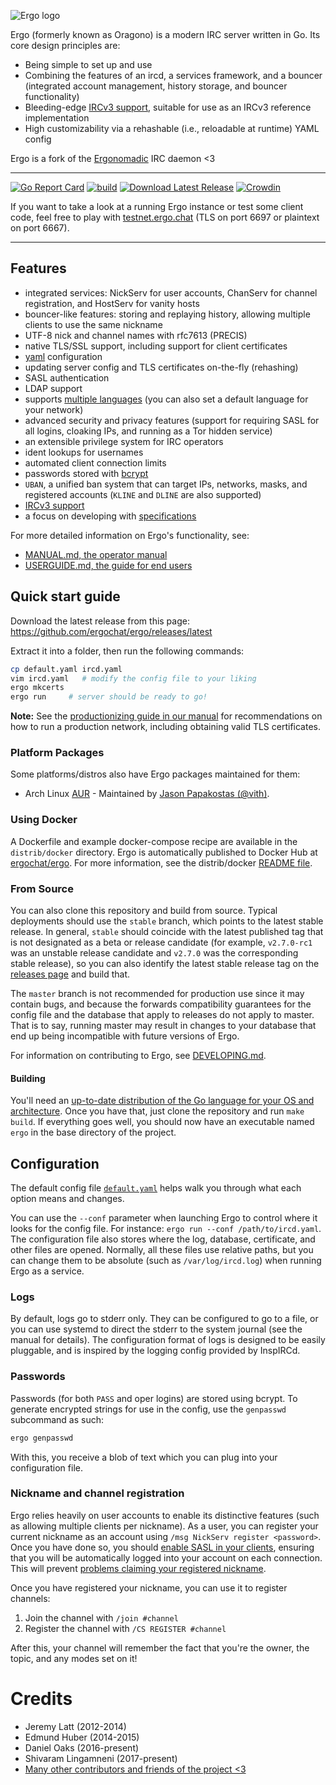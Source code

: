 ![Ergo logo](docs/logo.png)

Ergo (formerly known as Oragono) is a modern IRC server written in Go. Its core design principles are:

* Being simple to set up and use
* Combining the features of an ircd, a services framework, and a bouncer (integrated account management, history storage, and bouncer functionality)
* Bleeding-edge [IRCv3 support](https://ircv3.net/software/servers.html), suitable for use as an IRCv3 reference implementation
* High customizability via a rehashable (i.e., reloadable at runtime) YAML config

Ergo is a fork of the [Ergonomadic](https://github.com/jlatt/ergonomadic) IRC daemon <3

---

[![Go Report Card](https://goreportcard.com/badge/github.com/ergochat/ergo)](https://goreportcard.com/report/github.com/ergochat/ergo)
[![build](https://github.com/ergochat/ergo/actions/workflows/build.yml/badge.svg)](https://github.com/ergochat/ergo/actions/workflows/build.yml)
[![Download Latest Release](https://img.shields.io/badge/downloads-latest%20release-green.svg)](https://github.com/ergochat/ergo/releases/latest)
[![Crowdin](https://d322cqt584bo4o.cloudfront.net/ergochat/localized.svg)](https://crowdin.com/project/ergochat)

If you want to take a look at a running Ergo instance or test some client code, feel free to play with [testnet.ergo.chat](https://testnet.ergo.chat/) (TLS on port 6697 or plaintext on port 6667).

---


## Features

* integrated services: NickServ for user accounts, ChanServ for channel registration, and HostServ for vanity hosts
* bouncer-like features: storing and replaying history, allowing multiple clients to use the same nickname
* UTF-8 nick and channel names with rfc7613 (PRECIS)
* native TLS/SSL support, including support for client certificates
* [yaml](https://yaml.org/) configuration
* updating server config and TLS certificates on-the-fly (rehashing)
* SASL authentication
* LDAP support
* supports [multiple languages](https://crowdin.com/project/ergochat) (you can also set a default language for your network)
* advanced security and privacy features (support for requiring SASL for all logins, cloaking IPs, and running as a Tor hidden service)
* an extensible privilege system for IRC operators
* ident lookups for usernames
* automated client connection limits
* passwords stored with [bcrypt](https://godoc.org/golang.org/x/crypto)
* `UBAN`, a unified ban system that can target IPs, networks, masks, and registered accounts (`KLINE` and `DLINE` are also supported)
* [IRCv3 support](https://ircv3.net/software/servers.html)
* a focus on developing with [specifications](https://ergo.chat/specs.html)

For more detailed information on Ergo's functionality, see:

* [MANUAL.md, the operator manual](https://github.com/ergochat/ergo/blob/stable/docs/MANUAL.md)
* [USERGUIDE.md, the guide for end users](https://github.com/ergochat/ergo/blob/stable/docs/USERGUIDE.md)

## Quick start guide

Download the latest release from this page: https://github.com/ergochat/ergo/releases/latest

Extract it into a folder, then run the following commands:

```sh
cp default.yaml ircd.yaml
vim ircd.yaml   # modify the config file to your liking
ergo mkcerts
ergo run     # server should be ready to go!
```

**Note:** See the [productionizing guide in our manual](https://github.com/ergochat/ergo/blob/stable/docs/MANUAL.md#productionizing-with-systemd) for recommendations on how to run a production network, including obtaining valid TLS certificates.

### Platform Packages

Some platforms/distros also have Ergo packages maintained for them:

* Arch Linux [AUR](https://aur.archlinux.org/packages/ergochat/) - Maintained by [Jason Papakostas (@vith)](https://github.com/vith).

### Using Docker

A Dockerfile and example docker-compose recipe are available in the `distrib/docker` directory. Ergo is automatically published
to Docker Hub at [ergochat/ergo](https://hub.docker.com/r/ergochat/ergo). For more information, see the distrib/docker
[README file](https://github.com/ergochat/ergo/blob/master/distrib/docker/README.md).

### From Source

You can also clone this repository and build from source. Typical deployments should use the `stable` branch, which points to the latest stable release. In general, `stable` should coincide with the latest published tag that is not designated as a beta or release candidate (for example, `v2.7.0-rc1` was an unstable release candidate and `v2.7.0` was the corresponding stable release), so you can also identify the latest stable release tag on the [releases page](https://github.com/ergochat/ergo/releases) and build that.

The `master` branch is not recommended for production use since it may contain bugs, and because the forwards compatibility guarantees for the config file and the database that apply to releases do not apply to master. That is to say, running master may result in changes to your database that end up being incompatible with future versions of Ergo.

For information on contributing to Ergo, see [DEVELOPING.md](https://github.com/ergochat/ergo/blob/master/DEVELOPING.md).

#### Building

You'll need an [up-to-date distribution of the Go language for your OS and architecture](https://golang.org/dl/). Once you have that, just clone the repository and run `make build`. If everything goes well, you should now have an executable named `ergo` in the base directory of the project.

## Configuration

The default config file [`default.yaml`](default.yaml) helps walk you through what each option means and changes.

You can use the `--conf` parameter when launching Ergo to control where it looks for the config file. For instance: `ergo run --conf /path/to/ircd.yaml`. The configuration file also stores where the log, database, certificate, and other files are opened. Normally, all these files use relative paths, but you can change them to be absolute (such as `/var/log/ircd.log`) when running Ergo as a service.

### Logs

By default, logs go to stderr only. They can be configured to go to a file, or you can use systemd to direct the stderr to the system journal (see the manual for details). The configuration format of logs is designed to be easily pluggable, and is inspired by the logging config provided by InspIRCd.

### Passwords

Passwords (for both `PASS` and oper logins) are stored using bcrypt. To generate encrypted strings for use in the config, use the `genpasswd` subcommand as such:

```sh
ergo genpasswd
```

With this, you receive a blob of text which you can plug into your configuration file.

### Nickname and channel registration

Ergo relies heavily on user accounts to enable its distinctive features (such as allowing multiple clients per nickname). As a user, you can register your current nickname as an account using `/msg NickServ register <password>`. Once you have done so, you should [enable SASL in your clients](https://libera.chat/guides/sasl), ensuring that you will be automatically logged into your account on each connection. This will prevent [problems claiming your registered nickname](https://github.com/ergochat/ergo/blob/master/docs/MANUAL.md#nick-equals-account).

Once you have registered your nickname, you can use it to register channels:

1. Join the channel with `/join #channel`
2. Register the channel with `/CS REGISTER #channel`

After this, your channel will remember the fact that you're the owner, the topic, and any modes set on it!


# Credits

* Jeremy Latt (2012-2014)
* Edmund Huber (2014-2015)
* Daniel Oaks (2016-present)
* Shivaram Lingamneni (2017-present)
* [Many other contributors and friends of the project <3](https://github.com/ergochat/ergo/blob/master/CHANGELOG.md)
